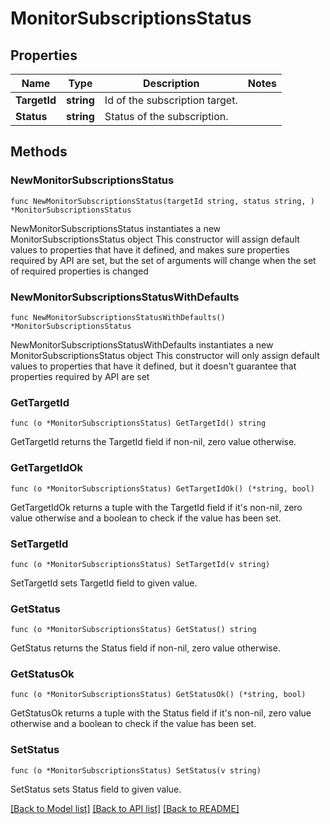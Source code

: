 # MonitorSubscriptionsStatus

## Properties

Name | Type | Description | Notes
------------ | ------------- | ------------- | -------------
**TargetId** | **string** | Id of the subscription target. | 
**Status** | **string** | Status of the subscription. | 

## Methods

### NewMonitorSubscriptionsStatus

`func NewMonitorSubscriptionsStatus(targetId string, status string, ) *MonitorSubscriptionsStatus`

NewMonitorSubscriptionsStatus instantiates a new MonitorSubscriptionsStatus object
This constructor will assign default values to properties that have it defined,
and makes sure properties required by API are set, but the set of arguments
will change when the set of required properties is changed

### NewMonitorSubscriptionsStatusWithDefaults

`func NewMonitorSubscriptionsStatusWithDefaults() *MonitorSubscriptionsStatus`

NewMonitorSubscriptionsStatusWithDefaults instantiates a new MonitorSubscriptionsStatus object
This constructor will only assign default values to properties that have it defined,
but it doesn't guarantee that properties required by API are set

### GetTargetId

`func (o *MonitorSubscriptionsStatus) GetTargetId() string`

GetTargetId returns the TargetId field if non-nil, zero value otherwise.

### GetTargetIdOk

`func (o *MonitorSubscriptionsStatus) GetTargetIdOk() (*string, bool)`

GetTargetIdOk returns a tuple with the TargetId field if it's non-nil, zero value otherwise
and a boolean to check if the value has been set.

### SetTargetId

`func (o *MonitorSubscriptionsStatus) SetTargetId(v string)`

SetTargetId sets TargetId field to given value.


### GetStatus

`func (o *MonitorSubscriptionsStatus) GetStatus() string`

GetStatus returns the Status field if non-nil, zero value otherwise.

### GetStatusOk

`func (o *MonitorSubscriptionsStatus) GetStatusOk() (*string, bool)`

GetStatusOk returns a tuple with the Status field if it's non-nil, zero value otherwise
and a boolean to check if the value has been set.

### SetStatus

`func (o *MonitorSubscriptionsStatus) SetStatus(v string)`

SetStatus sets Status field to given value.



[[Back to Model list]](../README.md#documentation-for-models) [[Back to API list]](../README.md#documentation-for-api-endpoints) [[Back to README]](../README.md)


